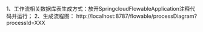 1、工作流相关数据库表生成方式：放开SpringcloudFlowableApplication注释代码并运行；
2、生成流程图：
    http://localhost:8787/flowable/processDiagram?processId=XXX